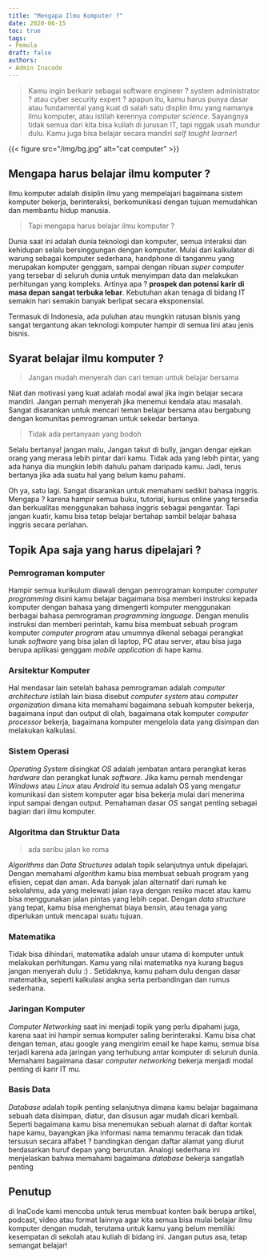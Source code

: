 ```yaml
---
title: "Mengapa Ilmu Komputer ?"
date: 2020-06-15
toc: true
tags:
- Pemula
draft: false
authors:
- Admin Inacode
---
```


> Kamu ingin berkarir sebagai software engineer ? system administrator ? atau cyber security expert ? apapun itu, kamu harus punya dasar atau fundamental yang kuat di salah satu displin ilmu yang namanya ilmu komputer, atau istilah kerennya *computer science*. Sayangnya tidak semua dari kita bisa kuliah di jurusan IT, tapi nggak usah mundur dulu. Kamu juga bisa belajar secara mandiri *self taught learner*! 

<!--more--> 

{{< figure src="/img/bg.jpg" alt="cat computer" >}}


## Mengapa harus belajar ilmu komputer ?

Ilmu komputer adalah disiplin ilmu yang mempelajari bagaimana sistem komputer bekerja, berinteraksi, berkomunikasi dengan tujuan memudahkan dan membantu hidup manusia.

> Tapi mengapa harus belajar ilmu komputer ?

Dunia saat ini adalah dunia teknologi dan komputer, semua interaksi dan kehidupan selalu bersinggungan dengan komputer. Mulai dari kalkulator di warung sebagai komputer sederhana, handphone di tanganmu yang merupakan komputer genggam, sampai dengan ribuan *super computer* yang tersebar di seluruh dunia untuk menyimpan data dan melakukan perhitungan yang kompleks. Artinya apa ? **prospek dan potensi karir di masa depan sangat terbuka lebar**. Kebutuhan akan tenaga di bidang IT semakin hari semakin banyak berlipat secara eksponensial.

Termasuk di Indonesia, ada puluhan atau mungkin ratusan bisnis yang sangat tergantung akan teknologi komputer hampir di semua lini atau jenis bisnis.

## Syarat belajar ilmu komputer ?

> Jangan mudah menyerah dan cari teman untuk belajar bersama

Niat dan motivasi yang kuat adalah modal awal jika ingin belajar secara mandiri. Jangan pernah menyerah jika menemui kendala atau masalah. Sangat disarankan untuk mencari teman belajar bersama atau bergabung dengan komunitas pemrograman untuk sekedar bertanya. 

> Tidak ada pertanyaan yang bodoh

Selalu bertanya! jangan malu, Jangan takut di bully, jangan dengar ejekan orang yang merasa lebih pintar dari kamu. Tidak ada yang lebih pintar, yang ada hanya dia mungkin lebih dahulu paham daripada kamu. Jadi, terus bertanya jika ada suatu hal yang belum kamu pahami.

Oh ya, satu lagi. Sangat disarankan untuk memahami sedikit bahasa inggris. Mengapa ? karena hampir semua buku, tutorial, kursus online yang tersedia dan berkualitas menggunakan bahasa inggris sebagai pengantar. Tapi jangan kuatir, kamu bisa tetap belajar bertahap sambil belajar bahasa inggris secara perlahan.

## Topik Apa saja yang harus dipelajari ?

### Pemrograman komputer

Hampir semua kurikulum diawali dengan pemrograman komputer *computer programming* disini kamu belajar bagaimana bisa  memberi instruksi kepada komputer dengan bahasa yang dimengerti komputer menggunakan berbagai bahasa pemrograman *programming language*. Dengan menulis instruksi dan memberi perintah, kamu bisa membuat sebuah program komputer *computer program* atau umumnya dikenal sebagai perangkat lunak *software* yang bisa jalan di laptop, PC atau server, atau bisa juga berupa aplikasi genggam *mobile application* di hape kamu.

### Arsitektur Komputer

Hal mendasar lain setelah bahasa pemrograman adalah *computer architecture* istilah lain biasa disebut *computer system* atau *computer organization* dimana kita memahami bagaimana sebuah komputer bekerja, bagaimana input dan output di olah, bagaimana otak komputer *computer processor* bekerja, bagaimana komputer mengelola data yang disimpan dan melakukan kalkulasi.

### Sistem Operasi

*Operating System* disingkat *OS* adalah jembatan antara perangkat keras *hardware* dan perangkat lunak *software*. Jika kamu pernah mendengar *Windows* atau *Linux* atau *Android* itu semua adalah OS yang mengatur komunikasi dan sistem komputer agar bisa bekerja mulai dari menerima input sampai dengan output. Pemahaman dasar *OS* sangat penting sebagai bagian dari ilmu komputer.

### Algoritma dan Struktur Data

> ada seribu jalan ke roma

*Algorithms* dan *Data Structures* adalah topik selanjutnya untuk dipelajari. Dengan memahami *algorithm* kamu bisa membuat sebuah program yang efisien, cepat dan aman. Ada banyak jalan alternatif dari rumah ke sekolahmu, ada yang melewati jalan raya dengan resiko macet atau kamu bisa menggunakan jalan pintas yang lebih cepat. Dengan *data structure* yang tepat, kamu bisa menghemat biaya bensin, atau tenaga yang diperlukan untuk mencapai suatu tujuan.


### Matematika

Tidak bisa dihindari, matematika adalah unsur utama di komputer untuk melakukan perhitungan. Kamu yang nilai matematika nya kurang bagus jangan menyerah dulu :) . Setidaknya, kamu paham dulu dengan dasar matematika, seperti 
kalkulasi angka serta perbandingan dan rumus sederhana.

### Jaringan Komputer

*Computer Networking* saat ini menjadi topik yang perlu dipahami juga, karena saat ini hampir semua komputer saling berinteraksi. Kamu bisa chat dengan teman, atau google yang mengirim email ke hape kamu, semua bisa terjadi karena ada jaringan yang terhubung antar komputer di seluruh dunia. Memahami bagaimana dasar *computer networking* bekerja menjadi modal penting di karir IT mu.

### Basis Data

*Database* adalah topik penting selanjutnya dimana kamu belajar bagaimana sebuah data disimpan, diatur, dan disusun agar mudah dicari kembali. Seperti bagaimana kamu bisa menemukan sebuah alamat di daftar kontak hape kamu, bayangkan jika informasi nama temanmu teracak dan tidak tersusun secara alfabet ? bandingkan dengan daftar alamat yang diurut berdasarkan huruf depan yang berurutan. Analogi sederhana ini menjelaskan bahwa memahami bagaimana *database* bekerja sangatlah penting

## Penutup

di InaCode kami mencoba untuk terus membuat konten baik berupa artikel, podcast, video atau format lainnya agar kita semua bisa mulai belajar ilmu komputer dengan mudah, terutama untuk kamu yang belum memiliki kesempatan di sekolah atau kuliah di bidang ini. Jangan putus asa, tetap semangat belajar!
